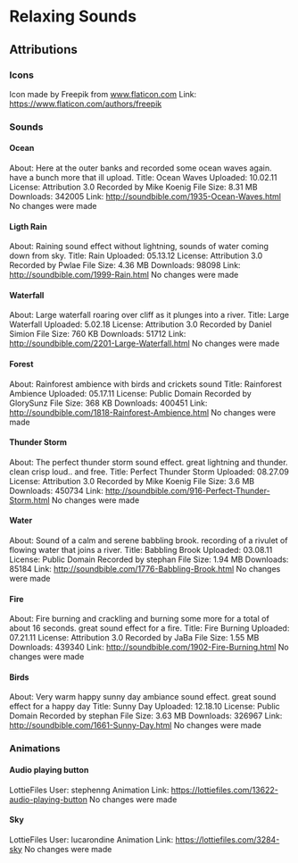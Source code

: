 # Relaxing Sounds

## Attributions

### Icons

Icon made by Freepik from www.flaticon.com
Link: https://www.flaticon.com/authors/freepik

### Sounds

#### Ocean

About: Here at the outer banks and recorded some ocean waves again. have a bunch more that ill upload.
Title: Ocean Waves
Uploaded: 10.02.11
License: Attribution 3.0
Recorded by Mike Koenig
File Size: 8.31 MB
Downloads: 342005
Link: http://soundbible.com/1935-Ocean-Waves.html
No changes were made

#### Ligth Rain

About: Raining sound effect without lightning, sounds of water coming down from sky.
Title: Rain
Uploaded: 05.13.12
License: Attribution 3.0
Recorded by Pwlae
File Size: 4.36 MB
Downloads: 98098
Link: http://soundbible.com/1999-Rain.html
No changes were made

#### Waterfall

About: Large waterfall roaring over cliff as it plunges into a river.
Title: Large Waterfall
Uploaded: 5.02.18
License: Attribution 3.0
Recorded by Daniel Simion
File Size: 760 KB
Downloads: 51712
Link: http://soundbible.com/2201-Large-Waterfall.html
No changes were made

#### Forest

About: Rainforest ambience with birds and crickets sound
Title: Rainforest Ambience
Uploaded: 05.17.11
License: Public Domain
Recorded by GlorySunz
File Size: 368 KB
Downloads: 400451
Link: http://soundbible.com/1818-Rainforest-Ambience.html
No changes were made

#### Thunder Storm

About: The perfect thunder storm sound effect. great lightning and thunder. clean crisp loud.. and free.
Title: Perfect Thunder Storm
Uploaded: 08.27.09
License: Attribution 3.0
Recorded by Mike Koenig
File Size: 3.6 MB
Downloads: 450734
Link: http://soundbible.com/916-Perfect-Thunder-Storm.html
No changes were made

#### Water

About: Sound of a calm and serene babbling brook. recording of a rivulet of flowing water that joins a river.
Title: Babbling Brook
Uploaded: 03.08.11
License: Public Domain
Recorded by stephan
File Size: 1.94 MB
Downloads: 85184
Link: http://soundbible.com/1776-Babbling-Brook.html
No changes were made

#### Fire

About: Fire burning and crackling and burning some more for a total of about 16 seconds. great sound effect for a fire.
Title: Fire Burning
Uploaded: 07.21.11
License: Attribution 3.0
Recorded by JaBa
File Size: 1.55 MB
Downloads: 439340
Link: http://soundbible.com/1902-Fire-Burning.html
No changes were made

#### Birds

About: Very warm happy sunny day ambiance sound effect. great sound effect for a happy day
Title: Sunny Day
Uploaded: 12.18.10
License: Public Domain
Recorded by stephan
File Size: 3.63 MB
Downloads: 326967
Link: http://soundbible.com/1661-Sunny-Day.html
No changes were made

### Animations

#### Audio playing button

LottieFiles User: stephenng
Animation Link: https://lottiefiles.com/13622-audio-playing-button
No changes were made

#### Sky

LottieFiles User: lucarondine
Animation Link: https://lottiefiles.com/3284-sky
No changes were made
